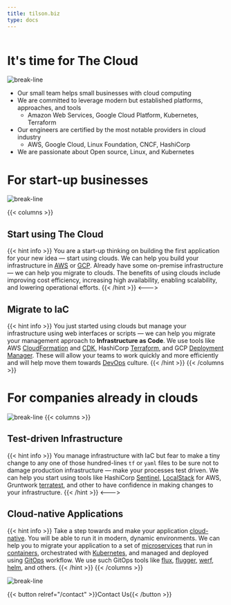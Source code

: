 ```yaml
---
title: tilson.biz
type: docs
---
```

<img src="/og.png" width="1" height="1" />

# It's time for **The Cloud**

![break-line](/line-horizontal-bg-light.png)

* Our small team helps small businesses with cloud computing
* We are committed to leverage modern but established platforms, approaches, and tools
  * Amazon Web Services, Google Cloud Platform, Kubernetes, Terraform
* Our engineers are certified by the most notable providers in cloud industry
  * AWS, Google Cloud, Linux Foundation, CNCF, HashiCorp
* We are passionate about Open source, Linux, and Kubernetes

# For start-up businesses
![break-line](/line-horizontal-bg-light.png)

{{< columns >}}
## Start using **The Cloud**

{{< hint info >}}
You are a start-up thinking on building the first application for your new idea — start using clouds. We can help you build your infrastructure in [AWS](https://aws.amazon.com/) or [GCP](https://cloud.google.com/). Already have some on-premise infrastructure — we can help you migrate to clouds. The benefits of using clouds include improving cost efficiency, increasing high availability, enabling scalability, and lowering operational efforts.
{{< /hint >}}
<--->
## Migrate to IaC

{{< hint info >}}
You just started using clouds but manage your infrastructure using web interfaces or scripts — we can help you migrate your management approach to **Infrastructure as Code**. We use tools like AWS [CloudFormation](https://aws.amazon.com/cloudformation/) and [CDK](https://aws.amazon.com/cdk/), HashiCorp [Terraform](https://www.terraform.io), and GCP [Deployment Manager](https://cloud.google.com/deployment-manager/docs). These will allow your teams to work quickly and more efficiently and will help move them towards [DevOps](https://en.wikipedia.org/wiki/DevOps) culture.
{{< /hint >}}
{{< /columns >}}

# For companies already in clouds
![break-line](/line-horizontal-bg-light.png)
{{< columns >}}
## Test-driven Infrastructure

{{< hint info >}}
You manage infrastructure with IaC but fear to make a tiny change to any one of those hundred-lines `tf` or `yaml` files to be sure not to damage production infrastructure — make your processes test driven. We can help you start using tools like HashiCorp [Sentinel](https://www.hashicorp.com/sentinel), [LocalStack](https://localstack.cloud) for AWS, Gruntwork [terratest](https://terratest.gruntwork.io), and other to have confidence in making changes to your infrastructure.
{{< /hint >}}
<--->
## Cloud-native Applications
{{< hint info >}}
Take a step towards and make your application [cloud-native](https://en.wikipedia.org/wiki/Cloud_native_computing). You will be able to run it in modern, dynamic environments. We can help you to migrate your application to a set of [microservices](https://en.wikipedia.org/wiki/Microservices) that run in [containers](https://en.wikipedia.org/wiki/Containerization_(computing)), orchestrated with [Kubernetes](https://kubernetes.io), and managed and deployed using [GitOps](https://about.gitlab.com/topics/gitops/) workflow. We use such GitOps tools like [flux](https://fluxcd.io), [flugger](https://fluxcd.io/flagger/), [werf](https://werf.io), [helm](https://helm.sh), and others.
{{< /hint >}}
{{< /columns >}}

![break-line](/line-horizontal-bg-light.png)

{{< button relref="/contact" >}}Contact Us{{< /button >}}
